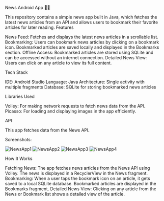 News Android App 📱📰

This repository contains a simple news app built in Java, which fetches the latest news articles from an API and allows users to bookmark their favorite articles for later reading.
Features

  News Feed: Fetches and displays the latest news articles in a scrollable list.
  Bookmarking: Users can bookmark news articles by clicking on a bookmark icon. Bookmarked articles are saved locally and displayed in the Bookmarks section.
  Offline Access: Bookmarked articles are stored using SQLite and can be accessed without an internet connection.
  Detailed News View: Users can click on any article to view its full content.

Tech Stack

  IDE: Android Studio
  Language: Java
  Architecture: Single activity with multiple fragments
  Database: SQLite for storing bookmarked news articles

Libraries Used

  Volley: For making network requests to fetch news data from the API.
  Picasso: For loading and displaying images in the app efficiently.

API

   This app fetches data from the News API.

Screenshots:

![NewsApp1](https://github.com/user-attachments/assets/24ba55b6-6686-4a39-9e42-fdf772e1e945) ![NewsApp2](https://github.com/user-attachments/assets/422dd7c3-4e7e-410f-9f95-14861db932a3)
![NewsApp3](https://github.com/user-attachments/assets/4f279c28-3499-4c6c-9a14-38b4e79623dd) ![NewsApp4](https://github.com/user-attachments/assets/35be70df-63f2-4fe7-b07c-abdc310f6235)


How It Works

  Fetching News: The app fetches news articles from the News API using Volley. The news is displayed in a RecyclerView in the News fragment.
  Bookmarking: When a user taps the bookmark icon on an article, it gets saved to a local SQLite database. Bookmarked articles are displayed in the Bookmarks fragment.
  Detailed News View: Clicking on any article from the News or Bookmark list shows a detailed view of the article.

